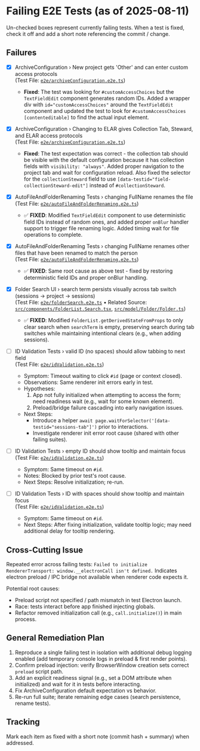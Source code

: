 # Failing E2E Tests (as of 2025-08-11)

Un-checked boxes represent currently failing tests. When a test is fixed, check it off and add a short note referencing the commit / change.

## Failures

- [x] ArchiveConfiguration › New project gets 'Other' and can enter custom access protocols  
      (Test File: [`e2e/archiveConfiguration.e2e.ts`](e2e/archiveConfiguration.e2e.ts))

  - **Fixed**: The test was looking for `#customAccessChoices` but the `TextFieldEdit` component generates random IDs. Added a wrapper div with `id="customAccessChoices"` around the `TextFieldEdit` component and updated the test to look for `#customAccessChoices [contenteditable]` to find the actual input element.

- [x] ArchiveConfiguration › Changing to ELAR gives Collection Tab, Steward, and ELAR access protocols  
      (Test File: [`e2e/archiveConfiguration.e2e.ts`](e2e/archiveConfiguration.e2e.ts))

  - **Fixed**: The test expectation was correct - the collection tab should be visible with the default configuration because it has collection fields with `visibility: "always"`. Added proper navigation to the project tab and wait for configuration reload. Also fixed the selector for the `collectionSteward` field to use `[data-testid="field-collectionSteward-edit"]` instead of `#collectionSteward`.

- [x] AutoFileAndFolderRenaming Tests › changing FullName renames the file  
       (Test File: [`e2e/autoFileAndFolderRenaming.e2e.ts`](e2e/autoFileAndFolderRenaming.e2e.ts))

  - ✅ **FIXED**: Modified `TextFieldEdit` component to use deterministic field IDs instead of random ones, and added proper `onBlur` handler support to trigger file renaming logic. Added timing wait for file operations to complete.

- [x] AutoFileAndFolderRenaming Tests › changing FullName renames other files that have been renamed to match the person  
       (Test File: [`e2e/autoFileAndFolderRenaming.e2e.ts`](e2e/autoFileAndFolderRenaming.e2e.ts))

  - ✅ **FIXED**: Same root cause as above test - fixed by restoring deterministic field IDs and proper onBlur handling.

- [x] Folder Search UI › search term persists visually across tab switch (sessions -> project -> sessions)  
       (Test File: [`e2e/folderSearch.e2e.ts`](e2e/folderSearch.e2e.ts) • Related Source: [`src/components/FolderList.Search.tsx`](src/components/FolderList.Search.tsx), [`src/model/Folder/Folder.ts`](src/model/Folder/Folder.ts))

  - ✅ **FIXED**: Modified `FolderList.getDerivedStateFromProps` to only clear search when `searchTerm` is empty, preserving search during tab switches while maintaining intentional clears (e.g., when adding sessions).

- [ ] ID Validation Tests › valid ID (no spaces) should allow tabbing to next field  
       (Test File: [`e2e/idValidation.e2e.ts`](e2e/idValidation.e2e.ts))

  - Symptom: Timeout waiting to click `#id` (page or context closed).
  - Observations: Same renderer init errors early in test.
  - Hypotheses:
    1. App not fully initialized when attempting to access the form; need readiness wait (e.g., wait for some known element).
    2. Preload/bridge failure cascading into early navigation issues.
  - Next Steps:
    - Introduce a helper `await page.waitForSelector('[data-testid="sessions-tab"]')` prior to interactions.
    - Investigate renderer init error root cause (shared with other failing suites).

- [ ] ID Validation Tests › empty ID should show tooltip and maintain focus  
       (Test File: [`e2e/idValidation.e2e.ts`](e2e/idValidation.e2e.ts))

  - Symptom: Same timeout on `#id`.
  - Notes: Blocked by prior test's root cause.
  - Next Steps: Resolve initialization; re-run.

- [ ] ID Validation Tests › ID with spaces should show tooltip and maintain focus  
       (Test File: [`e2e/idValidation.e2e.ts`](e2e/idValidation.e2e.ts))
  - Symptom: Same timeout on `#id`.
  - Next Steps: After fixing initialization, validate tooltip logic; may need additional delay for tooltip rendering.

## Cross-Cutting Issue

Repeated error across failing tests:
`Failed to initialize RendererTransport: window.__electronCall isn't defined.`
Indicates electron preload / IPC bridge not available when renderer code expects it.

Potential root causes:

- Preload script not specified / path mismatch in test Electron launch.
- Race: tests interact before app finished injecting globals.
- Refactor removed initialization call (e.g., `call.initialize()`) in main process.

## General Remediation Plan

1. Reproduce a single failing test in isolation with additional debug logging enabled (add temporary console logs in preload & first render points).
2. Confirm preload injection: verify BrowserWindow creation sets correct `preload` script path.
3. Add an explicit readiness signal (e.g., set a DOM attribute when initialized) and wait for it in tests before interacting.
4. Fix ArchiveConfiguration default expectation vs behavior.
5. Re-run full suite; iterate remaining edge cases (search persistence, rename tests).

## Tracking

Mark each item as fixed with a short note (commit hash + summary) when addressed.
